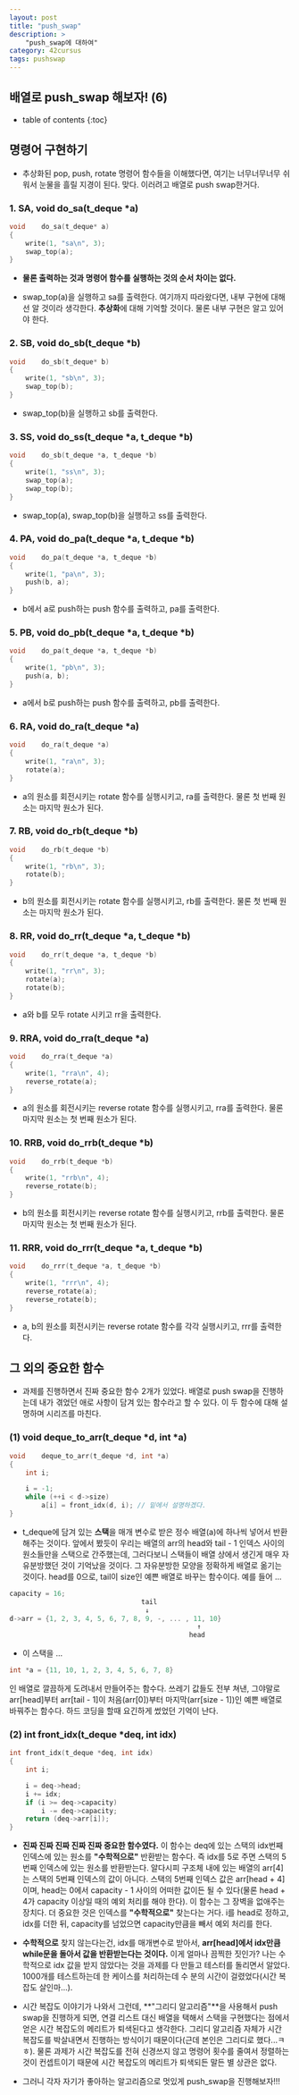 ```yaml
---
layout: post
title: "push_swap"
description: >
    "push_swap에 대하여"
category: 42cursus
tags: pushswap
---
```

## 배열로 push_swap 해보자! (6)

* table of contents
{:toc}

## 명령어 구현하기

- 추상화된 pop, push, rotate 명령어 함수들을 이해했다면, 여기는 너무너무너무 쉬워서 눈물을 흘릴 지경이 된다. 맞다. 이러려고 배열로 push swap한거다.

### 1. SA, void do_sa(t_deque *a)

~~~c
void	do_sa(t_deque* a)
{
	write(1, "sa\n", 3); 
	swap_top(a);
}
~~~

- **물론 출력하는 것과 명령어 함수를 실행하는 것의 순서 차이는 없다.**

- swap_top(a)을 실행하고 sa를 출력한다. 여기까지 따라왔다면, 내부 구현에 대해선 알 것이라 생각한다. **추상화**에 대해 기억할 것이다. 물론 내부 구현은 알고 있어야 한다.

### 2. SB, void do_sb(t_deque *b)

~~~c
void	do_sb(t_deque* b)
{
	write(1, "sb\n", 3);
	swap_top(b);
}
~~~

- swap_top(b)을 실행하고 sb를 출력한다.

### 3. SS, void do_ss(t_deque *a, t_deque *b)

~~~c
void	do_sb(t_deque *a, t_deque *b)
{
	write(1, "ss\n", 3);
	swap_top(a);
	swap_top(b);
}
~~~

- swap_top(a), swap_top(b)을 실행하고 ss를 출력한다.

### 4. PA, void do_pa(t_deque *a, t_deque *b)

~~~c
void	do_pa(t_deque *a, t_deque *b)
{
	write(1, "pa\n", 3);
	push(b, a);
}
~~~

- b에서 a로 push하는 push 함수를 출력하고, pa를 출력한다.

### 5. PB, void do_pb(t_deque *a, t_deque *b)

~~~c
void	do_pa(t_deque *a, t_deque *b)
{
	write(1, "pb\n", 3);
	push(a, b);
}
~~~

- a에서 b로 push하는 push 함수를 출력하고, pb를 출력한다.

### 6. RA, void do_ra(t_deque *a)

~~~c
void	do_ra(t_deque *a)
{
	write(1, "ra\n", 3);
	rotate(a);
}
~~~

- a의 원소를 회전시키는 rotate 함수를 실행시키고, ra를 출력한다. 물론 첫 번째 원소는 마지막 원소가 된다.

### 7. RB, void do_rb(t_deque *b)

~~~c
void	do_rb(t_deque *b)
{
	write(1, "rb\n", 3);
	rotate(b);
}
~~~

- b의 원소를 회전시키는 rotate 함수를 실행시키고, rb를 출력한다. 물론 첫 번째 원소는 마지막 원소가 된다.

### 8. RR, void	do_rr(t_deque *a, t_deque *b)

~~~c
void	do_rr(t_deque *a, t_deque *b)
{
	write(1, "rr\n", 3);
	rotate(a);
	rotate(b);
}
~~~

- a와 b를 모두 rotate 시키고 rr을 출력한다.

### 9. RRA, void	do_rra(t_deque *a)

~~~c
void	do_rra(t_deque *a)
{
	write(1, "rra\n", 4);
	reverse_rotate(a);
}
~~~

- a의 원소를 회전시키는 reverse rotate 함수를 실행시키고, rra를 출력한다. 물론 마지막 원소는 첫 번째 원소가 된다.

### 10. RRB, void	do_rrb(t_deque *b)

~~~c
void	do_rrb(t_deque *b)
{
	write(1, "rrb\n", 4);
	reverse_rotate(b);
}
~~~

- b의 원소를 회전시키는 reverse rotate 함수를 실행시키고, rrb를 출력한다. 물론 마지막 원소는 첫 번째 원소가 된다.

### 11. RRR, void	do_rrr(t_deque *a, t_deque *b)

~~~c
void	do_rrr(t_deque *a, t_deque *b)
{
	write(1, "rrr\n", 4);
	reverse_rotate(a);
	reverse_rotate(b);
}
~~~

- a, b의 원소를 회전시키는 reverse rotate 함수를 각각 실행시키고, rrr를 출력한다.

## 그 외의 중요한 함수

- 과제를 진행하면서 진짜 중요한 함수 2개가 있었다. 배열로 push swap을 진행하는데 내가 겪었던 애로 사항이 담겨 있는 함수라고 할 수 있다. 이 두 함수에 대해 설명하며 시리즈를 마친다.

### (1) void	deque_to_arr(t_deque *d, int *a)

~~~c
void	deque_to_arr(t_deque *d, int *a)
{
	int	i;

	i = -1;
	while (++i < d->size)
		a[i] = front_idx(d, i); // 밑에서 설명하겠다.
}
~~~

- t_deque에 담겨 있는 **스택**을 매개 변수로 받은 정수 배열(a)에 하나씩 넣어서 반환해주는 것이다. 앞에서 봤듯이 우리는 배열의 arr의 head와 tail - 1 인덱스 사이의 원소들만을 스택으로 간주했는데, 그러다보니 스택들이 배열 상에서 생긴게 매우 자유분방했던 것이 기억났을 것이다. 그 자유분방한 모양을 정확하게 배열로 옮기는 것이다. head를 0으로, tail이 size인 예쁜 배열로 바꾸는 함수이다. 예를 들어 ... 

~~~c
capacity = 16;
                                 tail
                                  ↓
d->arr = {1, 2, 3, 4, 5, 6, 7, 8, 9, -, ... , 11, 10} 
                                               ↑                       
                                             head    
~~~

- 이 스택을 ...

~~~c
int *a = {11, 10, 1, 2, 3, 4, 5, 6, 7, 8} 
~~~

  인 배열로 깔끔하게 도려내서 만들어주는 함수다. 쓰레기 값들도 전부 쳐낸, 그야말로 arr[head]부터 arr[tail - 1]이 처음(arr[0])부터 마지막(arr[size - 1])인 예쁜 배열로 바꿔주는 함수다. 하드 코딩을 할때 요긴하게 썼었던 기억이 난다. 

### (2) int	front_idx(t_deque *deq, int idx)

~~~c
int	front_idx(t_deque *deq, int idx)
{
	int	i;

	i = deq->head;
	i += idx;
	if (i >= deq->capacity)
		i -= deq->capacity;
	return (deq->arr[i]);
}
~~~

- **진짜 진짜 진짜 진짜 진짜 중요한 함수였다.** 이 함수는 deq에 있는 스택의 idx번째 인덱스에 있는 원소를 **"수학적으로"** 반환받는 함수다. 즉 idx를 5로 주면 스택의 5번째 인덱스에 있는 원소를 반환받는다. 알다시피 구조체 내에 있는 배열의 arr[4]는 스택의 5번째 인덱스의 값이 아니다. 스택의 5번째 인덱스 값은 arr[head + 4]이며, head는 0에서 capacity - 1 사이의 어떠한 값이든 될 수 있다(물론 head + 4가 capacity 이상일 때의 예외 처리를 해야 한다). 이 함수는 그 장벽을 없애주는 장치다. 더 중요한 것은 인덱스를 **"수학적으로"** 찾는다는 거다. i를 head로 정하고, idx를 더한 뒤, capacity를 넘었으면 capacity만큼을 빼서 예외 처리를 한다.

- **수학적으로** 찾지 않는다는건, idx를 매개변수로 받아서, **arr[head]에서 idx만큼 while문을 돌아서 값을 반환받는다는 것이다.** 이게 얼마나 끔찍한 짓인가? 나는 수학적으로 idx 값을 받지 않았다는 것을 과제를 다 만들고 테스터를 돌리면서 알았다. 1000개를 테스트하는데 한 케이스를 처리하는데 수 분의 시간이 걸렸었다(시간 복잡도 살인마...).

- 시간 복잡도 이야기가 나와서 그런데, **"그리디 알고리즘"**을 사용해서 push swap을 진행하게 되면, 연결 리스트 대신 배열을 택해서 스택을 구현했다는 점에서 얻은 시간 복잡도의 메리트가 퇴색된다고 생각한다. 그리디 알고리즘 자체가 시간 복잡도를 박살내면서 진행하는 방식이기 때문이다(근데 본인은 그리디로 했다...ㅋㅎ). 물론 과제가 시간 복잡도를 전혀 신경쓰지 않고 명령어 횟수를 줄여서 정렬하는 것이 컨셉트이기 때문에 시간 복잡도의 메리트가 퇴색되든 말든 별 상관은 없다.

- 그러니 각자 자기가 좋아하는 알고리즘으로 멋있게 push_swap을 진행해보자!!!